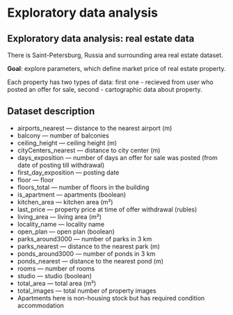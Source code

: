 # Exploratory data analysis

## Exploratory data analysis: real estate data
  There is Saint-Petersburg, Russia and surrounding area real estate dataset.

  **Goal**: explore parameters, which define market price of real estate property.

  Each property has two types of data: first one - recieved from user who posted an offer for sale, second - cartographic data about property.

## Dataset description
  - airports_nearest — distance to the nearest airport (m)
  - balcony — number of balconies
  - ceiling_height — ceiling height (m)
  - cityCenters_nearest — distance to city center (m)
  - days_exposition — number of days an offer for sale was posted (from date of posting till withdrawal)
  - first_day_exposition — posting date
  - floor — floor
  - floors_total — number of floors in the building
  - is_apartment — apartments (boolean)
  - kitchen_area — kitchen area (m²)
  - last_price — property price at time of offer withdrawal (rubles)
  - living_area — living area (m²)
  - locality_name — locality name
  - open_plan — open plan (boolean)
  - parks_around3000 — number of parks in 3 km
  - parks_nearest — distance to the nearest park (m)
  - ponds_around3000 — number of ponds in 3 km
  - ponds_nearest — distance to the nearest pond (m)
  - rooms — number of rooms
  - studio — studio (boolean)
  - total_area — total area (m²)
  - total_images — total number of property images
  - Apartments here is non-housing stock but has required condition accommodation
